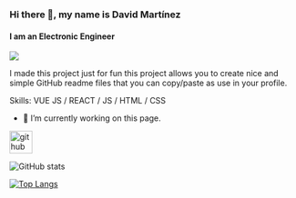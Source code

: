### Hi there 👋, my name is David Martínez
#### I am an Electronic Engineer
![](https://user-images.githubusercontent.com/63115543/93021316-99fc1700-f5a7-11ea-857d-aabbcd9f4dfc.jpg)

I made this project just for fun this project allows you to create nice and simple GitHub readme files that you can copy/paste as use in your profile.

Skills: VUE JS / REACT / JS / HTML / CSS

- 🔭 I’m currently working on this page. 


[<img src='https://cdn.jsdelivr.net/npm/simple-icons@3.0.1/icons/github.svg' alt='github' height='40'>](https://github.com/DavidMartinez16)  

![GitHub stats](https://github-readme-stats.vercel.app/api?username=DavidMartinez16&show_icons=true)  

[![Top Langs](https://github-readme-stats.vercel.app/api/top-langs/?username=DavidMartinez16)](https://github.com/anuraghazra/github-readme-stats)
